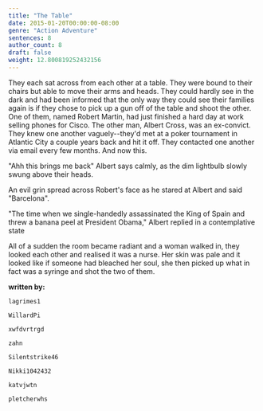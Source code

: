 ```yaml
---
title: "The Table"
date: 2015-01-20T00:00:00-08:00
genre: "Action Adventure"
sentences: 8
author_count: 8
draft: false
weight: 12.800819252432156
---
```



They each sat across from each other at a table. They were bound to their chairs but able to move their arms and heads. They could hardly see in the dark and had been informed that the only way they could see their families again is if they chose to pick up a gun off of the table and shoot the other.
One of them, named Robert Martin, had just finished a hard day at work selling phones for Cisco.
The other man, Albert Cross, was an ex-convict.
They knew one another vaguely--they'd met at a poker tournament in Atlantic City a couple years back and hit it off.  They contacted one another via email every few months.  And now this.

&quot;Ahh this brings me back&quot; Albert says calmly, as the dim lightbulb slowly swung above their heads.

An evil grin spread across Robert's  face as he stared at Albert and said &quot;Barcelona&quot;.

&quot;The time when we single-handedly assassinated the King of Spain and threw a banana peel at President Obama,&quot; Albert replied in a contemplative state

All of a sudden the room became radiant and a woman walked in, they looked each other and realised it was a nurse. Her skin was pale and it looked like if someone had bleached her soul, she then picked up what in fact was a syringe and shot the two of them.

**written by:**

`lagrimes1`

`WillardPi`

`xwfdvrtrgd`

`zahn`

`Silentstrike46`

`Nikki1042432`

`katvjwtn`

`pletcherwhs`

